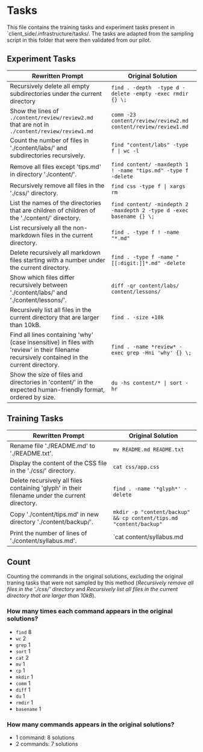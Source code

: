 # Tasks
This file contains the training tasks and experiment tasks present in `client_side/.infrastructure/tasks/. The tasks are adapted from the sampling script in this folder that were then validated from our pilot.

## Experiment Tasks
|Rewritten Prompt|Original Solution|
-------|-----------------
| Recursively delete all empty subdirectories under the current directory | `find . -depth  -type d -delete -empty -exec rmdir {} \;` |
| Show the lines of `./content/review/review2.md` that are not in `./content/review/review1.md` | `comm -23 content/review/review2.md content/review/review1.md` |
| Count the number of files in './content/labs/' and subdirectories recursively. | `find "content/labs" -type f \| wc -l` |
| Remove all files except 'tips.md' in directory './content/'. | `find content/ -maxdepth 1 ! -name "tips.md" -type f -delete` |
| Recursively remove all files in the './css/' directory. | `find css -type f \| xargs rm` |
| List the names of the directories that are children of children of the './content/' directory. | `find content/ -mindepth 2 -maxdepth 2 -type d -exec basename {} \;` |
| List recursively all the non-markdown files in the current directory. | `find . -type f ! -name "*.md"` |
| Delete recursively all markdown files starting with a number under the current directory. | `find . -type f -name "[[:digit:]]*.md" -delete` |
| Show which files differ recursively between './content/labs/' and './content/lessons/'. | `diff -qr content/labs/ content/lessons/` |
| Recursively list all files in the current directory that are larger than 10kB. | `find . -size +10k` |
| Find all lines containing 'why' (case insensitive) in files with 'review' in their filename recursively contained in the current directory. | `find . -name *review* -exec grep -Hni 'why' {} \;` |
| Show the size of files and directories in 'content/' in the expected human-friendly format, ordered by size. | `du -hs content/* \| sort -hr` |

## Training Tasks
|Rewritten Prompt|Original Solution|
-------|-----------------
| Rename file './README.md' to './README.txt'. | `mv README.md README.txt` |
| Display the content of the CSS file in the './css/' directory. | `cat css/app.css` |
| Delete recursively all files containing 'glyph' in their filename under the current directory. | `find . -name '*glyph*' -delete` |
| Copy './content/tips.md' in new directory './content/backup/'. | `mkdir -p "content/backup" && cp content/tips.md "content/backup"` |
| Print the number of lines of './content/syllabus.md'. | `cat content/syllabus.md | wc -l ` |

## Count
Counting the commands in the original solutions, excluding the original traning tasks that were not sampled by this method (*Recursively remove all files in the './css/' directory* and *Recursively list all files in the current directory that are larger than 10kB*).

### How many times each command appears in the original solutions?
- `find` 8
- `wc` 2
- `grep` 1
- `sort` 1
- `cat` 2
- `mv` 1
- `cp` 1
- `mkdir` 1
- `comm` 1
- `diff` 1
- `du` 1
- `rmdir` 1
- `basename` 1

### How many commands appears in the original solutions?
- 1 command: 8 solutions
- 2 commands: 7 solutions
